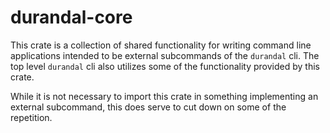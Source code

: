 # durandal-core #

This crate is a collection of shared functionality for writing command line
applications intended to be external subcommands of the `durandal` cli. The top
level `durandal` cli also utilizes some of the functionality provided by this
crate.


While it is not necessary to import this crate in something implementing an
external subcommand, this does serve to cut down on some of the repetition.
